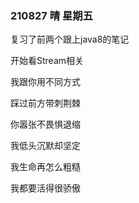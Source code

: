 ### 210827   晴   星期五

复习了前两个跟上java8的笔记

开始看Stream相关

我跟你用不同方式

踩过前方带刺荆棘

你嚣张不畏惧退缩

我低头沉默却坚定



我生命再怎么粗糙

我都要活得很骄傲























